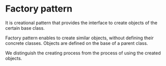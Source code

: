 ﻿# Factory pattern

It is creational pattern that provides the interface to create objects of the certain base class. 

Factory pattern enables to create similar objects, without defining their concrete classes.
Objects are defined on the base of a parent class.

We distinguish the creating process from the process of using the created objects.

